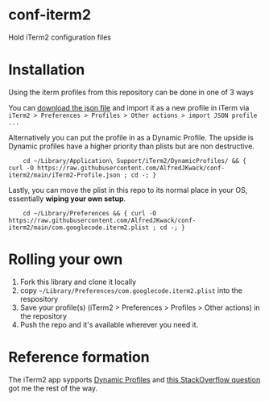 # conf-iterm2
 Hold iTerm2 configuration files

# Installation

Using the iterm profiles from this repository can be done in one of 3 ways

You can [download the json file](https://raw.githubusercontent.com/AlfredJKwack/conf-iterm2/main/iTerm2-Profile.json) and import it as a new profile in iTerm via `iTerm2 > Preferences > Profiles > Other actions > import JSON profile ...`

Alternatively you can put the profile in as a Dynamic Profile. The upside is Dynamic profiles have a higher priority than plists but are non destructive.

        cd ~/Library/Application\ Support/iTerm2/DynamicProfiles/ && { curl -O https://raw.githubusercontent.com/AlfredJKwack/conf-iterm2/main/iTerm2-Profile.json ; cd -; }


Lastly, you can move the plist in this repo to its normal place in your OS, essentially **wiping your own setup**.

        cd ~/Library/Preferences && { curl -O https://raw.githubusercontent.com/AlfredJKwack/conf-iterm2/main/com.googlecode.iterm2.plist ; cd -; }

# Rolling your own

1. Fork this library and clone it locally
2. copy `~/Library/Preferences/com.googlecode.iterm2.plist` into the respository
3. Save your profile(s) (iTerm2 > Preferences > Profiles > Other actions) in the repository
4. Push the repo and it's available wherever you need it.

# Reference formation
The iTerm2 app sypports [Dynamic Profiles](https://iterm2.com/documentation-dynamic-profiles.html) and [this StackOverflow question](https://stackoverflow.com/questions/35211565/how-do-i-import-an-iterm2-profile) got me the rest of the way.
